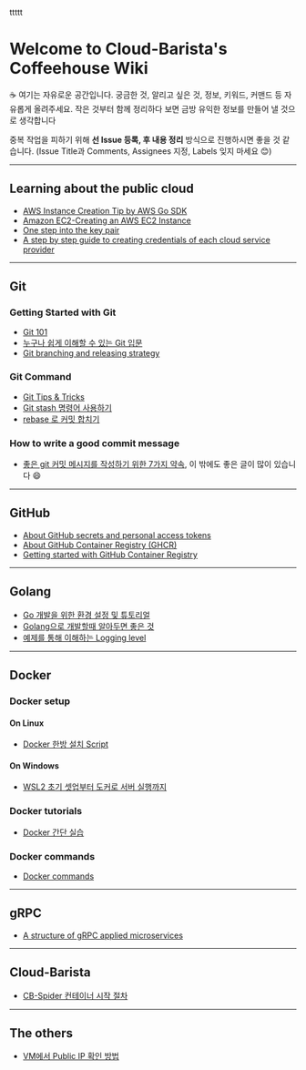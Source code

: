 ttttt
# Welcome to Cloud-Barista's Coffeehouse Wiki

☕ 여기는 자유로운 공간입니다. 궁금한 것, 알리고 싶은 것, 정보, 키워드, 커맨드 등 자유롭게 올려주세요. 작은 것부터 함께 정리하다 보면 금방 유익한 정보를 만들어 낼 것으로 생각합니다  

중복 작업을 피하기 위해 **선 Issue 등록, 후 내용 정리** 방식으로 진행하시면 좋을 것 같습니다.
(Issue Title과 Comments, Assignees 지정, Labels 잊지 마세요 😊)

---

## Learning about the public cloud
- [AWS Instance Creation Tip by AWS Go SDK](AWS-Instance-Creation-Tip)
- [Amazon EC2-Creating an AWS EC2 Instance](https://chloe-codes1.gitbook.io/til/aws/aws_tips/amazon_ec2-creating_an_aws_ec2_instance)
- [One step into the key pair](One-step-into-the-key-pair)
- [A step by step guide to creating credentials of each cloud service provider](A-step-by-step-guide-to-creating-credentials-of-each-cloud-service-provider)

---

## Git
### Getting Started with Git
- [Git 101](Git-101)
- [누구나 쉽게 이해할 수 있는 Git 입문](https://backlog.com/git-tutorial/kr/)
- [Git branching and releasing strategy](Git-branching-and-releasing-strategy)

### Git Command
- [Git Tips & Tricks](Git-Tips-&-Tricks)
- [Git stash 명령어 사용하기](https://gmlwjd9405.github.io/2018/05/18/git-stash.html)
- [rebase 로 커밋 합치기](http://ko.gitready.com/advanced/2009/02/10/squashing-commits-with-rebase.html)

### How to write a good commit message
- [좋은 git 커밋 메시지를 작성하기 위한 7가지 약속](https://meetup.toast.com/posts/106), 이 밖에도 좋은 글이 많이 있습니다 😄 

---

## GitHub
- [About GitHub secrets and personal access tokens](About-GitHub-secrets-and-personal-access-tokens)
- [About GitHub Container Registry (GHCR)](About-GitHub-Container-Registry)
- [Getting started with GitHub Container Registry](Getting-started-with-GitHub-Container-Registry)

---

## Golang
- [Go 개발을 위한 환경 설정 및 튜토리얼](Golang-environment-setup-and-tutorials)
- [Golang으로 개발할때 알아두면 좋은 것](Good-things-to-know-when-you-develop-software-with-Golang)
- [예제를 통해 이해하는 Logging level](The-logging-level-to-understand-through-examples)

---

## Docker
### Docker setup
#### On Linux
- [Docker 한방 설치 Script](https://github.com/cb-contributhon/cb-coffeehouse/tree/master/scripts/docker-setup)
#### On Windows
- [WSL2 초기 셋업부터 도커로 서버 실행까지](https://www.44bits.io/ko/post/wsl2-install-and-basic-usage)

### Docker tutorials
- [Docker 간단 실습](https://github.com/cb-contributhon/cb-contributhon-2020/tree/master/w3#2-docker-%EA%B0%84%EB%8B%A8-%EC%8B%A4%EC%8A%B5)

### Docker commands
- [Docker commands](Docker-commands)

---

## gRPC
- [A structure of gRPC applied microservices](A-structure-of-gRPC-applied-microservices)

---

## Cloud-Barista
- [CB-Spider 컨테이너 시작 절차](CB-Spider-container-startup-procedure)

---

## The others
- [VM에서 Public IP 확인 방법](How-to-check-public-IP-in-a-virtual-machine)
